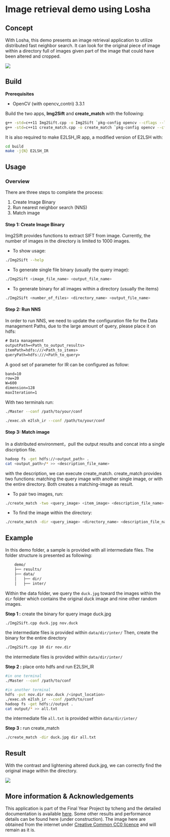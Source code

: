 # Image retrieval demo using Losha

## Concept

With Losha, this demo presents an image retrieval application to utilize distributed fast neighbor search. It can look for the original piece of image within a directory full of images given part of the image that could have been altered and cropped.

![](https://d2mxuefqeaa7sj.cloudfront.net/s_4059602D3E424BE76E9ADEF542E217E1EE55739753AB83D553C21A1C1D57147B_1512058775305_demo.png)

## Build

**Prerequisites**

- OpenCV (with opencv_contri) 3.3.1

Build the two apps, **Img2Sift** and **create_match** with the following:

```bash
g++ -std=c++11 Img2Sift.cpp -o Img2Sift `pkg-config opencv --cflags --libs`
g++ -std=c++11 create_match.cpp -o create_match `pkg-config opencv --cflags --libs`
```

It is also required to make E2LSH_IR app, a modified version of E2LSH with:

```bash
cd build
make -j{N} E2LSH_IR
```    


## Usage

### Overview
There are three steps to complete the process:

1. Create Image Binary
2. Run nearest neighbor search (NNS)
3. Match image

#### Step 1: Create Image Binary
Img2Sift provides functions to extract SIFT from image. 
Currently, the number of images in the directory is limited to 1000 images. 


- To show usage:
``` bash
./Img2Sift --help
```

- To generate single file binary (usually the query image):
```bash
./Img2Sift <image_file_name> <output_file_name>
```

- To generate binary for all images within a directory (usually the items)
```bash
./Img2Sift <number_of_files> <directory_name> <output_file_name>
```

#### Step 2: Run NNS
In order to run NNS, we need to update the configuration file for the Data management Paths, due to the large amount of query, please place it on hdfs:

```txt
# Data management
outputPath=<Path_to_output_results>
itemPath=hdfs:///<Path_to_items>
queryPath=hdfs:///<Path_to_query>
```

A good set of parameter for IR can be configured as follow:

```txt
band=10
row=20
W=600
dimension=128
maxIteration=1
```

With two terminals run:

```bash
./Master --conf /path/to/your/conf
```
```bash
./exec.sh e2lsh_ir --conf /path/to/your/conf
```

#### Step 3: Match image
In a distributed environment，pull the output results and concat into a single discription file.
```bash
hadoop fs -get hdfs://<output_path> .
cat <output_path>/* >> <description_file_name>
```

with the description, we can execute create_match. create_match provides two functions: matching the query image with another single image, or with the entire directory. Both creates a matching-image as result.


- To pair two images, run:
```bash
./create_match -two <query_image> <item_image> <description_file_name>
```

- To find the image within the directory:
```bash
./create_match -dir <query_image> <directory_name> <description_file_name>
```

## Example

In this demo folder, a sample is provided with all intermediate files. The folder structure is presented as following:

```txt
    demo/
    ├── results/
    ├── data/
    │   ├── dir/
    │   ├── inter/
```

Within the data folder, we query the `duck.jpg` toward the images within the `dir` folder which contains the original duck image and nine other random images.

**Step 1 :**
create the binary for query image duck.jpg
```bash
./Img2Sift.cpp duck.jpg nov.duck
```

the intermediate files is provided within `data/dir/inter/`
Then, create the binary for the entire directory
```bash
./Img2Sift.cpp 10 dir nov.dir
```
the intermediate files is provided within `data/dir/inter/`


**Step 2 :**
place onto hdfs and run E2LSH_IR 

```bash
#in one terminal
./Master --conf /path/to/conf
```
```bash
#in another terminal
hdfs -put nov.dir nov.duck /<input_location>
./exec.sh e2lsh_ir --conf /path/to/conf
hadoop fs -get hdfs://output .
cat output/* >> all.txt
```
the intermediate file `all.txt` is provided within `data/dir/inter/`

**Step 3 :**
run create_match
```bash
./create_match -dir duck.jpg dir all.txt
```

## Result

With the contrast and lightening altered duck.jpg, we can correctly find the original image within the directory.

![](https://d2mxuefqeaa7sj.cloudfront.net/s_4059602D3E424BE76E9ADEF542E217E1EE55739753AB83D553C21A1C1D57147B_1512100429015_dir.jpg)

## More information & Acknowledgements

This application is part of the Final Year Project by tcheng and the detailed documentation is available [here](https://tichung.com/static/Yr4_CSCI4999_FYP_report.pdf).
Some other results and performance details can be found here (under construction).
The image here are obtained from the internet under [Creative Common CC0 licence](https://creativecommons.org/publicdomain/zero/1.0/deed) and will remain as it is.
